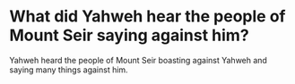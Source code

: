 # What did Yahweh hear the people of Mount Seir saying against him?

Yahweh heard the people of Mount Seir boasting against Yahweh and saying many things against him.

